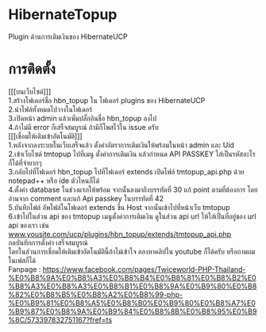 HibernateTopup
==============

Plugin ด้านการเติมเงินของ HibernateUCP<br>

การติดตั้ง
==============
[[[บนเว็บไซต์]]]<br>
1.สร้างโฟเดอร์ชื่อ hbn_topup ใน โฟเดอร์ plugins ของ HibernateUCP<br>
2.นำไฟล์ทั้งหมดไปวางในโฟเดอร์<br>
3.เปิดหน้า admin แล้วเพิ่มปลั๊กอินชื่อ hbn_topup ลงไป<br>
4.ถ้าไม่มี error ก็เสร็จสมบูรณ์ ถ้ามีก็โพสไว้ใน issue ครับ<br>
[[[เชื่อมให้เติมเข้าอัตโนมัติ]]]<br>
1.หลังจากลงระบบในเว็บเสร็จแล้ว ตั้งค่าอัตราการเติมเงินให้พร้อมในหน้า admin และ Uid<br>
2.เข้าเว็บไซต์ tmtopup ไปที่เมนู ตั้งค่าการเติมเงิน แล้วกำหนด API PASSKEY ใส่เป็นรหัสอะไรก็ได้ที่จำยากๆ<br>
3.กลับไปที่โฟเดอร์ hbn_topup ไปที่โฟเดอร์ extends เปิดไฟล์ tmtopup_api.php ด้วย notepad++ หรือ ide ตัวไหนก็ได้<br>
4.ตั้งค่า database ในช่วงแรกให้พร้อม จากนั้นลงมาถึงบรรทัดที่ 30 แก้ point ตามที่ต้องการ โดยอ่านจาก comment และแก้ Api passkey ในบรรทัดที่ 42<br>
5.บันทึกไฟล์ อัพไฟล์ในโฟเดอร์ extends ขึ้น Host จากนั้นเข้าไปที่หน้าเว็บ tmtopup<br>
6.เข้าไปในส่วน api ของ tmtopup เมนูตั้งค่าการเติมเงิน ดูในส่วน api url ให้ใส่เป็นที่อยู่ของ url api ของเรา เช่น <br>
www.yousite.com/ucp/plugins/hbn_topup/extends/tmtopup_api.php<br>
กดบันทึกการตั้งค่า เสร็จสมบูรณ์<br>
โดยในส่วนการเชื่อมให้เติมเข้าอัตโนมัตินี้ถ้าไม่เข้าใจ ลองหาคลิปใน youtube ก็ได้ครับ หรือถามผมในเฟสก็ได้<br>
Fanpage : https://www.facebook.com/pages/Twiceworld-PHP-Thailand-%E0%B8%9A%E0%B8%A3%E0%B8%B4%E0%B8%81%E0%B8%B2%E0%B8%A3%E0%B8%A3%E0%B8%B1%E0%B8%9A%E0%B9%80%E0%B8%82%E0%B8%B5%E0%B8%A2%E0%B8%99-php-%E0%B9%81%E0%B8%A5%E0%B8%B0%E0%B9%80%E0%B8%A7%E0%B9%87%E0%B8%9A%E0%B9%84%E0%B8%8B%E0%B8%95%E0%B9%8C/573397832751167?fref=ts

